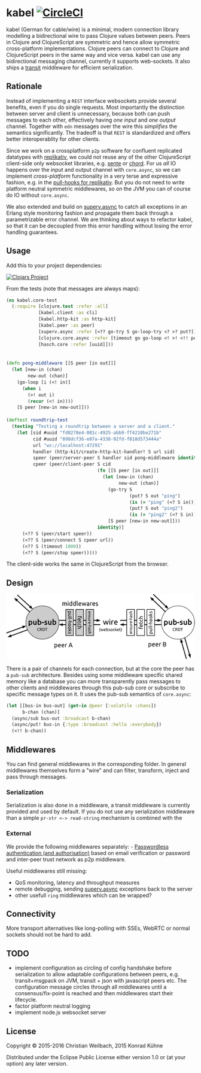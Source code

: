 # kabel [![CircleCI](https://circleci.com/gh/replikativ/kabel.svg?style=svg)](https://circleci.com/gh/replikativ/kabel)

kabel (German for cable/wire) is a minimal, modern connection library modelling
a bidirectional wire to pass Clojure values between peers. Peers in Clojure and
ClojureScript are symmetric and hence allow symmetric cross-platform
implementations. Clojure peers can connect to Clojure and ClojureScript peers in
the same way and vice versa. kabel can use any bidirectional messaging channel,
currently it supports web-sockets. It also ships
a [transit](https://github.com/cognitect/transit-format) middleware for
efficient serialization.


## Rationale

Instead of implementing a `REST` interface websockets provide several
benefits, even if you do single requests. Most importantly the
distinction between server and client is unnecessary, because both can
push messages to each other, effectively having *one input* and *one
output* channel. Together with `edn` messages over the wire this
_simplifies_ the semantics significantly. The tradeoff is that `REST` is
standardized and offers better interoperablity for other clients.

Since we work on a crossplatform `p2p` software for confluent
replicated datatypes with
[replikativ](https://github.com/replikativ/replikativ), we could not
reuse any of the other ClojureScript client-side only websocket
libraries, e.g. [sente](https://github.com/ptaoussanis/sente) or
[chord](https://github.com/jarohen/chord). For us _all_ IO happens
over the input and output channel with `core.async`, so we can
implement *cross-platform* functionality in a very terse and
expressive fashion, e.g. in the [pull-hooks for
replikativ](https://github.com/replikativ/replikativ/blob/master/src/replikativ/p2p/hooks.cljc). But
you do not need to write platform neutral symmetric middlewares, so on
the JVM you can of course do IO without `core.async`.

We also extended and build
on [superv.async](https://github.com/replikativ/superv.async/) to catch all
exceptions in an Erlang style monitoring fashion and propagate them back through
a parametrizable error channel. We are thinking about ways to refactor kabel, so
that it can be decoupled from this error handling without losing the error
handling guarantees.

## Usage

Add this to your project dependencies:

[![Clojars Project](http://clojars.org/io.replikativ/kabel/latest-version.svg)](http://clojars.org/io.replikativ/kabel)

From the tests (note that messages are always maps):

~~~ clojure
(ns kabel.core-test
  (:require [clojure.test :refer :all]
            [kabel.client :as cli]
            [kabel.http-kit :as http-kit]
            [kabel.peer :as peer]
            [superv.async :refer [<?? go-try S go-loop-try <? >? put?]]
            [clojure.core.async :refer [timeout go go-loop <! >! <!! put! chan]]
            [hasch.core :refer [uuid]]))


(defn pong-middleware [[S peer [in out]]]
  (let [new-in (chan)
        new-out (chan)]
    (go-loop [i (<! in)]
      (when i
        (>! out i)
        (recur (<! in))))
    [S peer [new-in new-out]]))

(deftest roundtrip-test
  (testing "Testing a roundtrip between a server and a client."
    (let [sid #uuid "fd0278e4-081c-4925-abb9-ff4210be271b"
          cid #uuid "898dcf36-e07a-4338-92fd-f818d573444a"
          url "ws://localhost:47291"
          handler (http-kit/create-http-kit-handler! S url sid)
          speer (peer/server-peer S handler sid pong-middleware identity)
          cpeer (peer/client-peer S cid
                                  (fn [[S peer [in out]]]
                                    (let [new-in (chan)
                                          new-out (chan)]
                                      (go-try S
                                              (put? S out "ping")
                                              (is (= "ping" (<? S in)))
                                              (put? S out "ping2")
                                              (is (= "ping2" (<? S in))))
                                      [S peer [new-in new-out]]))
                                  identity)]
      (<?? S (peer/start speer))
      (<?? S (peer/connect S cpeer url))
      (<?? S (timeout 1000))
      (<?? S (peer/stop speer)))))
~~~

The client-side works the same in ClojureScript from the browser.

## Design

![Example pub-sub architecture of replikativ](./peering.png)

There is a pair of channels for each connection, but at the core the
peer has a `pub-sub` architecture. Besides using some middleware
specific shared memory like a database you can more transparently pass
messages to other clients and middlewares through this pub-sub core or
subscribe to specific message types on it. It uses the pub-sub
semantics of `core.async`:

~~~ clojure
(let [[bus-in bus-out] (get-in @peer [:volatile :chans])
      b-chan (chan)]
  (async/sub bus-out :broadcast b-chan)
  (async/put! bus-in {:type :broadcast :hello :everybody})
  (<!! b-chan))
~~~


## Middlewares

You can find general middlewares in the corresponding folder. In
general middlewares themselves form a "wire" and can filter,
transform, inject and pass through messages.

### Serialization

Serialization is also done in a middleware, a transit middleware is currently
provided and used by default. If you do not use any serialization middleware
than a simple `pr-str <-> read-string` mechanism is combined with the 


### External

We provide the following middlewares separately: - [Passwordless
authentication (and
authorisation)](https://github.com/replikativ/kabel-auth) based on
email verification or password and inter-peer trust network as p2p
middleware.

Useful middlewares still missing:
- QoS monitoring, latency and throughput measures
- remote debugging,
  sending [superv.async](https://github.com/replikativ/superv.async) exceptions
  back to the server
- other usefull `ring` middlewares which can be wrapped?

## Connectivity

More transport alternatives like long-polling with
SSEs, WebRTC or normal sockets should not be hard to add.


## TODO
- implement configuration as circling of config handshake before serialization
  to allow adaptable configurations between peers, e.g. transit+msgpack on JVM,
  transit + json with javascript peers etc. The configuration message circles
  through all middlewares until a consensus/fix-point is reached and then
  middlewares start their lifecycle.
- factor platform neutral logging
- implement node.js websocket server

## License

Copyright © 2015-2016 Christian Weilbach, 2015 Konrad Kühne

Distributed under the Eclipse Public License either version 1.0 or (at
your option) any later version.
